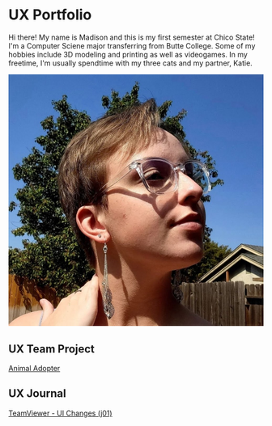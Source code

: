# UX Portfolio

Hi there! My name is Madison and this is my first semester at Chico State! I'm a Computer Sciene major transferring from Butte College. Some of my hobbies include 3D modeling and printing as well as videogames. In my freetime, I'm usually spendtime with my three cats and my partner, Katie.

![Madi](/assets/MadisonWebb.jpg "Madison Webb")

## UX Team Project

[Animal Adopter](https://chicostate.github.io/UX-animal-adopter/)

## UX Journal

[TeamViewer - UI Changes (j01)](j01/)
